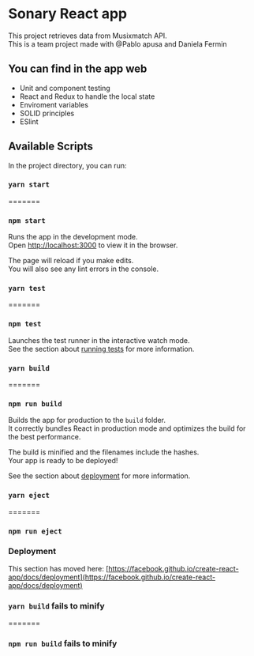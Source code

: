 # Sonary React app

This project retrieves data from Musixmatch API.<br>
This is a team project made with @Pablo apusa and Daniela Fermin
## You can find in the app web

<ul>
    <li>Unit and component testing</li>
    <li>React and Redux to handle the local state</li>
    <li>Enviroment variables</li>
    <li>SOLID principles</li>
    <li>ESlint</li>
</ul>

## Available Scripts

In the project directory, you can run:

### `yarn start`
=======
### `npm start`


Runs the app in the development mode.\
Open [http://localhost:3000](http://localhost:3000) to view it in the browser.

The page will reload if you make edits.\
You will also see any lint errors in the console.


### `yarn test`
=======
### `npm test`


Launches the test runner in the interactive watch mode.\
See the section about [running tests](https://facebook.github.io/create-react-app/docs/running-tests) for more information.


### `yarn build`
=======
### `npm run build`


Builds the app for production to the `build` folder.\
It correctly bundles React in production mode and optimizes the build for the best performance.

The build is minified and the filenames include the hashes.\
Your app is ready to be deployed!

See the section about [deployment](https://facebook.github.io/create-react-app/docs/deployment) for more information.


### `yarn eject`
=======
### `npm run eject`

### Deployment

This section has moved here: [https://facebook.github.io/create-react-app/docs/deployment](https://facebook.github.io/create-react-app/docs/deployment)


### `yarn build` fails to minify
=======
### `npm run build` fails to minify

